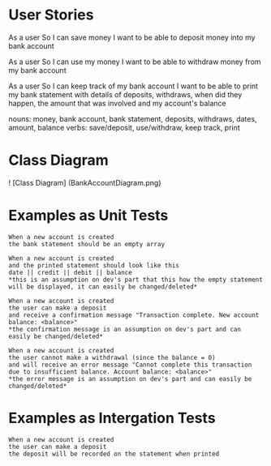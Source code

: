 # User Stories
As a user
So I can save money
I want to be able to deposit money into my bank account

As a user
So I can use my money
I want to be able to withdraw money from my bank account

As a user
So I can keep track of my bank account
I want to be able to print my bank statement with details of deposits, withdraws, when did they happen, the amount that was involved and my account's balance

nouns: money, bank account, bank statement, deposits, withdraws, dates, amount, balance
verbs: save/deposit, use/withdraw, keep track, print

# Class Diagram
! [Class Diagram] (BankAccountDiagram.png)

# Examples as Unit Tests
```
When a new account is created
the bank statement should be an empty array
```

```
When a new account is created 
and the printed statement should look like this
date || credit || debit || balance
*this is an assumption on dev's part that this how the empty statement will be displayed, it can easily be changed/deleted*
```

```
When a new account is created 
the user can make a deposit
and receive a confirmation message "Transaction complete. New account balance: <balance>"
*the confirmation message is an assumption on dev's part and can easily be changed/deleted*
```

```
When a new account is created 
the user cannot make a withdrawal (since the balance = 0)
and will receive an error message "Cannot complete this transaction due to insufficient balance. Account balance: <balance>"
*the error message is an assumption on dev's part and can easily be changed/deleted*
```

# Examples as Intergation Tests
```
When a new account is created 
the user can make a deposit
the deposit will be recorded on the statement when printed
```